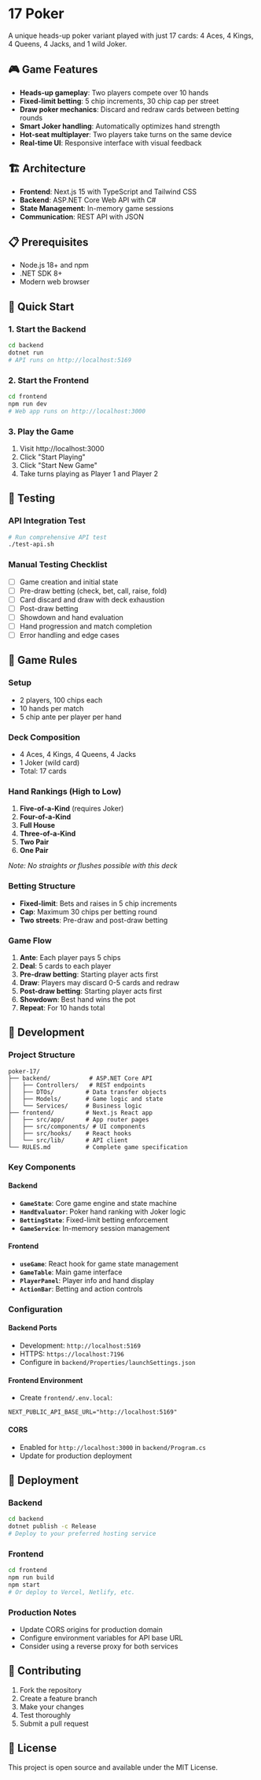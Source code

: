 # 17 Poker

A unique heads-up poker variant played with just 17 cards: 4 Aces, 4 Kings, 4 Queens, 4 Jacks, and 1 wild Joker.

## 🎮 Game Features

- **Heads-up gameplay**: Two players compete over 10 hands
- **Fixed-limit betting**: 5 chip increments, 30 chip cap per street
- **Draw poker mechanics**: Discard and redraw cards between betting rounds
- **Smart Joker handling**: Automatically optimizes hand strength
- **Hot-seat multiplayer**: Two players take turns on the same device
- **Real-time UI**: Responsive interface with visual feedback

## 🏗️ Architecture

- **Frontend**: Next.js 15 with TypeScript and Tailwind CSS
- **Backend**: ASP.NET Core Web API with C#
- **State Management**: In-memory game sessions
- **Communication**: REST API with JSON

## 📋 Prerequisites

- Node.js 18+ and npm
- .NET SDK 8+
- Modern web browser

## 🚀 Quick Start

### 1. Start the Backend
```bash
cd backend
dotnet run
# API runs on http://localhost:5169
```

### 2. Start the Frontend
```bash
cd frontend
npm run dev
# Web app runs on http://localhost:3000
```

### 3. Play the Game
1. Visit http://localhost:3000
2. Click "Start Playing"
3. Click "Start New Game"
4. Take turns playing as Player 1 and Player 2

## 🧪 Testing

### API Integration Test
```bash
# Run comprehensive API test
./test-api.sh
```

### Manual Testing Checklist
- [ ] Game creation and initial state
- [ ] Pre-draw betting (check, bet, call, raise, fold)
- [ ] Card discard and draw with deck exhaustion
- [ ] Post-draw betting
- [ ] Showdown and hand evaluation
- [ ] Hand progression and match completion
- [ ] Error handling and edge cases

## 🎯 Game Rules

### Setup
- 2 players, 100 chips each
- 10 hands per match
- 5 chip ante per player per hand

### Deck Composition
- 4 Aces, 4 Kings, 4 Queens, 4 Jacks
- 1 Joker (wild card)
- Total: 17 cards

### Hand Rankings (High to Low)
1. **Five-of-a-Kind** (requires Joker)
2. **Four-of-a-Kind**
3. **Full House**
4. **Three-of-a-Kind**
5. **Two Pair**
6. **One Pair**

*Note: No straights or flushes possible with this deck*

### Betting Structure
- **Fixed-limit**: Bets and raises in 5 chip increments
- **Cap**: Maximum 30 chips per betting round
- **Two streets**: Pre-draw and post-draw betting

### Game Flow
1. **Ante**: Each player pays 5 chips
2. **Deal**: 5 cards to each player
3. **Pre-draw betting**: Starting player acts first
4. **Draw**: Players may discard 0-5 cards and redraw
5. **Post-draw betting**: Starting player acts first
6. **Showdown**: Best hand wins the pot
7. **Repeat**: For 10 hands total

## 🔧 Development

### Project Structure
```
poker-17/
├── backend/           # ASP.NET Core API
│   ├── Controllers/   # REST endpoints
│   ├── DTOs/         # Data transfer objects
│   ├── Models/       # Game logic and state
│   └── Services/     # Business logic
├── frontend/         # Next.js React app
│   ├── src/app/      # App router pages
│   ├── src/components/ # UI components
│   ├── src/hooks/    # React hooks
│   └── src/lib/      # API client
└── RULES.md          # Complete game specification
```

### Key Components

#### Backend
- **`GameState`**: Core game engine and state machine
- **`HandEvaluator`**: Poker hand ranking with Joker logic
- **`BettingState`**: Fixed-limit betting enforcement
- **`GameService`**: In-memory session management

#### Frontend
- **`useGame`**: React hook for game state management
- **`GameTable`**: Main game interface
- **`PlayerPanel`**: Player info and hand display
- **`ActionBar`**: Betting and action controls

### Configuration

#### Backend Ports
- Development: `http://localhost:5169`
- HTTPS: `https://localhost:7196`
- Configure in `backend/Properties/launchSettings.json`

#### Frontend Environment
- Create `frontend/.env.local`:
```
NEXT_PUBLIC_API_BASE_URL="http://localhost:5169"
```

#### CORS
- Enabled for `http://localhost:3000` in `backend/Program.cs`
- Update for production deployment

## 🚢 Deployment

### Backend
```bash
cd backend
dotnet publish -c Release
# Deploy to your preferred hosting service
```

### Frontend
```bash
cd frontend
npm run build
npm start
# Or deploy to Vercel, Netlify, etc.
```

### Production Notes
- Update CORS origins for production domain
- Configure environment variables for API base URL
- Consider using a reverse proxy for both services

## 🤝 Contributing

1. Fork the repository
2. Create a feature branch
3. Make your changes
4. Test thoroughly
5. Submit a pull request

## 📄 License

This project is open source and available under the MIT License. 